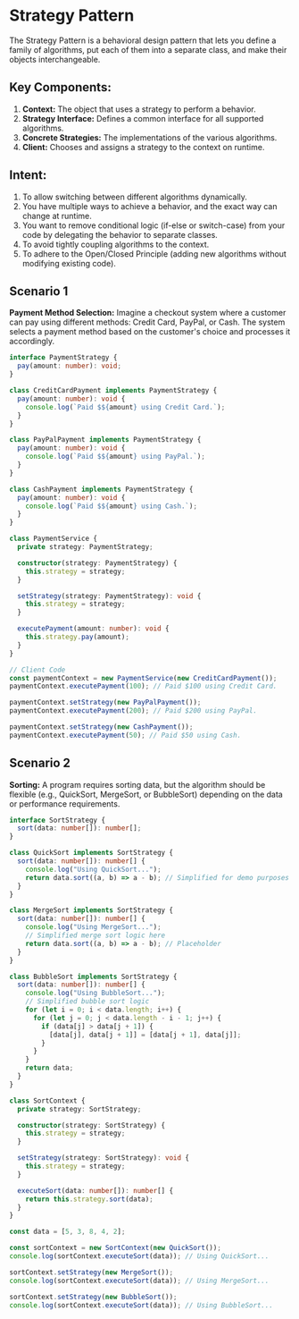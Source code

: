 # Strategy Pattern

The Strategy Pattern is a behavioral design pattern that lets you define a family of algorithms, put each of them into a separate class, and make their objects interchangeable.



## **Key Components:**

1. **Context:** The object that uses a strategy to perform a behavior.
2. **Strategy Interface:** Defines a common interface for all supported algorithms.
3. **Concrete Strategies:** The implementations of the various algorithms.
4. **Client:** Chooses and assigns a strategy to the context on runtime.



## **Intent:**

1. To allow switching between different algorithms dynamically.
2. You have multiple ways to achieve a behavior, and the exact way can change at runtime.
3. You want to remove conditional logic (if-else or switch-case) from your code by delegating the behavior to separate classes.
4. To avoid tightly coupling algorithms to the context.
5. To adhere to the Open/Closed Principle (adding new algorithms without modifying existing code).

## Scenario 1

**Payment Method Selection:** Imagine a checkout system where a customer can pay using different methods: Credit Card, PayPal, or Cash. The system selects a payment method based on the customer's choice and processes it accordingly.

```ts
interface PaymentStrategy {
  pay(amount: number): void;
}

class CreditCardPayment implements PaymentStrategy {
  pay(amount: number): void {
    console.log(`Paid $${amount} using Credit Card.`);
  }
}

class PayPalPayment implements PaymentStrategy {
  pay(amount: number): void {
    console.log(`Paid $${amount} using PayPal.`);
  }
}

class CashPayment implements PaymentStrategy {
  pay(amount: number): void {
    console.log(`Paid $${amount} using Cash.`);
  }
}

class PaymentService {
  private strategy: PaymentStrategy;

  constructor(strategy: PaymentStrategy) { 
    this.strategy = strategy;
  }

  setStrategy(strategy: PaymentStrategy): void {
    this.strategy = strategy;
  }

  executePayment(amount: number): void {
    this.strategy.pay(amount);
  }
}

// Client Code
const paymentContext = new PaymentService(new CreditCardPayment());
paymentContext.executePayment(100); // Paid $100 using Credit Card.

paymentContext.setStrategy(new PayPalPayment());
paymentContext.executePayment(200); // Paid $200 using PayPal.

paymentContext.setStrategy(new CashPayment());
paymentContext.executePayment(50); // Paid $50 using Cash.

```

## Scenario 2

**Sorting:** A program requires sorting data, but the algorithm should be flexible (e.g., QuickSort, MergeSort, or BubbleSort) depending on the data or performance requirements.

```ts
interface SortStrategy {
  sort(data: number[]): number[];
}

class QuickSort implements SortStrategy {
  sort(data: number[]): number[] {
    console.log("Using QuickSort...");
    return data.sort((a, b) => a - b); // Simplified for demo purposes
  }
}

class MergeSort implements SortStrategy {
  sort(data: number[]): number[] {
    console.log("Using MergeSort...");
    // Simplified merge sort logic here
    return data.sort((a, b) => a - b); // Placeholder
  }
}

class BubbleSort implements SortStrategy {
  sort(data: number[]): number[] {
    console.log("Using BubbleSort...");
    // Simplified bubble sort logic
    for (let i = 0; i < data.length; i++) {
      for (let j = 0; j < data.length - i - 1; j++) {
        if (data[j] > data[j + 1]) {
          [data[j], data[j + 1]] = [data[j + 1], data[j]];
        }
      }
    }
    return data;
  }
}

class SortContext {
  private strategy: SortStrategy;

  constructor(strategy: SortStrategy) {
    this.strategy = strategy;
  }

  setStrategy(strategy: SortStrategy): void {
    this.strategy = strategy;
  }

  executeSort(data: number[]): number[] {
    return this.strategy.sort(data);
  }
}

const data = [5, 3, 8, 4, 2];

const sortContext = new SortContext(new QuickSort());
console.log(sortContext.executeSort(data)); // Using QuickSort...

sortContext.setStrategy(new MergeSort());
console.log(sortContext.executeSort(data)); // Using MergeSort...

sortContext.setStrategy(new BubbleSort());
console.log(sortContext.executeSort(data)); // Using BubbleSort...

```